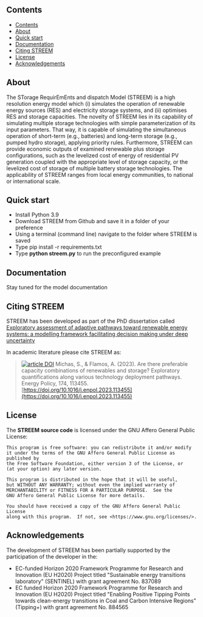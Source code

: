 ## Contents
- [Contents](#contents)
- [About](#about)
- [Quick start](#quick-start)
- [Documentation](#documentation)
- [Citing STREEM](#citing-streem)
- [License](#license)
- [Acknowledgements](#acknowledgements)

## About
The STorage RequirEmEnts and dispatch Model (STREEM) is a high resolution energy model which (i) simulates the operation of renewable energy sources (RES) and electricity storage systems, and (ii) optimises RES and storage capacities. The novelty of STREEM lies in its capability of simulating multiple storage technologies with simple parameterization of its input parameters. That way, it is capable of simulating the simultaneous operation of short-term (e.g., batteries) and long-term storage (e.g., pumped hydro storage), applying priority rules. Furthermore, STREEM can provide economic outputs of examined renewable plus storage configurations, such as the levelized cost of energy of residential PV generation coupled with the appropriate level of storage capacity, or the levelized cost of storage of multiple battery storage technologies. The applicability of STREEM ranges from local energy communities, to national or international scale.

## Quick start
* Install Python 3.9
* Download STREEM from Github and save it in a folder of your preference
* Using a terminal (command line) navigate to the folder where STREEM is saved 
* Type pip install -r requirements.txt
* Type **python streem.py** to run the preconfigured example

## Documentation
Stay tuned for the model documentation

## Citing STREEM
STREEM has been developed as part of the PhD dissertation called [Exploratory assessment of adaptive pathways toward renewable energy systems: a modelling framework facilitating decision making under deep uncertainty](https://www.didaktorika.gr/eadd/handle/10442/56358?locale=en)

In academic literature please cite STREEM as: 
>[![article DOI](https://img.shields.io/badge/article-10.1016/j.enpol.2023.113455-blue)](https://doi.org/10.1016/j.enpol.2023.113455) Michas, S., & Flamos, A. (2023). Are there preferable capacity combinations of renewables and storage? Exploratory quantifications along various technology deployment pathways. Energy Policy, 174, 113455. [https://doi.org/10.1016/j.enpol.2023.113455](https://doi.org/10.1016/j.enpol.2023.113455)


## License
The **STREEM source code** is licensed under the GNU Affero General Public License:

    This program is free software: you can redistribute it and/or modify
    it under the terms of the GNU Affero General Public License as published by
    the Free Software Foundation, either version 3 of the License, or
    (at your option) any later version.

    This program is distributed in the hope that it will be useful,
    but WITHOUT ANY WARRANTY; without even the implied warranty of
    MERCHANTABILITY or FITNESS FOR A PARTICULAR PURPOSE.  See the
    GNU Affero General Public License for more details.

    You should have received a copy of the GNU Affero General Public License
    along with this program.  If not, see <https://www.gnu.org/licenses/>.



## Acknowledgements
The development of STREEM has been partially supported by the participation of the developer in the:
* EC-funded Horizon 2020 Framework Programme for Research and Innovation (EU H2020) Project titled "Sustainable energy transitions laboratory" (SENTINEL) with grant agreement No. 837089
* EC funded Horizon 2020 Framework Programme for Research and Innovation (EU H2020) Project titled "Enabling Positive Tipping Points towards clean-energy transitions in Coal and Carbon Intensive Regions" (Tipping+) with grant agreement No. 884565
